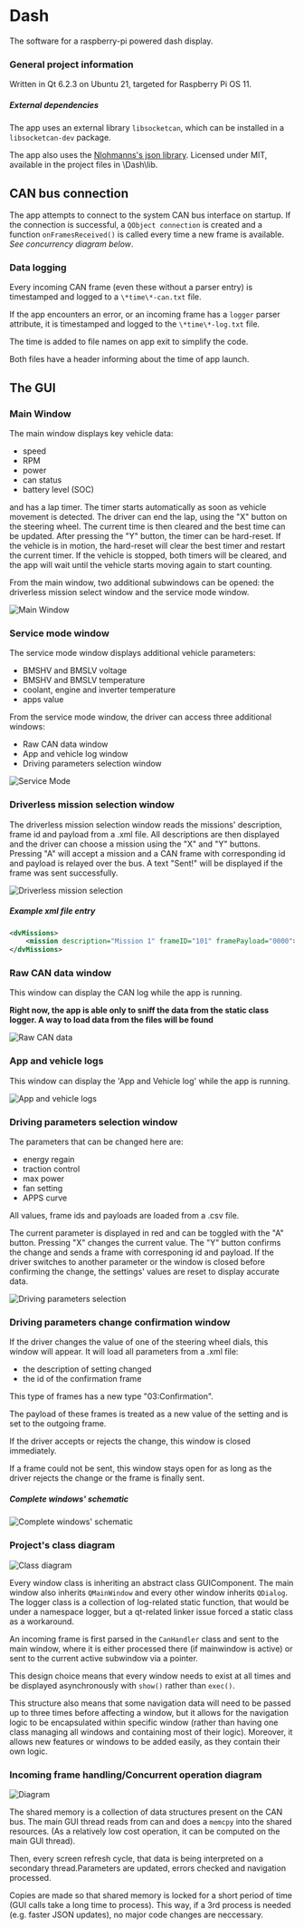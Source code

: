 # Dash

The software for a raspberry-pi powered dash display.

### General project information

Written in Qt 6.2.3 on Ubuntu 21, targeted for Raspberry Pi OS 11.

##### External dependencies

The app uses an external library `libsocketcan`, which can be installed in a `libsocketcan-dev` package.

The app also uses the [Nlohmanns's json library](https://github.com/nlohmann/json). Licensed under MIT, available in the project files in \Dash\lib.

## CAN bus connection

The app attempts to connect to the system CAN bus interface on startup. If the connection is successful, a `QObject connection` is created and a function `onFramesReceived()` is called every time a new frame is available. *See concurrency diagram below*.

### Data logging

Every incoming CAN frame (even these without a parser entry) is timestamped and logged to a `\*time\*-can.txt` file. 

If the app encounters an error, or an incoming frame has a `logger` parser attribute, it is timestamped and logged to the `\*time\*-log.txt` file.

The time is added to file names on app exit to simplify the code.

Both files have a header informing about the time of app launch.

## The GUI

### Main Window

The main window displays key vehicle data:

- speed
- RPM
- power
- can status
- battery level (SOC)

and has a lap timer. The timer starts automatically as soon as vehicle movement is detected. The driver can end the lap, using the "X" button on the steering wheel. The current time is then cleared and the best time can be updated. After pressing the "Y" button, the timer can be hard-reset. If the vehicle is in motion, the hard-reset will clear the best timer and restart the current timer. If the vehicle is stopped, both timers will be cleared, and the app will wait until the vehicle starts moving again to start counting.

From the main window, two additional subwindows can be opened: the driverless mission select window and the service mode window.

![Main Window](https://i.ibb.co/YLY0d7P/vision1.jpg)

### Service mode window

The service mode window displays additional vehicle parameters:

- BMSHV and BMSLV voltage
- BMSHV and BMSLV temperature
- coolant, engine and inverter temperature
- apps value

From the service mode window, the driver can access three additional windows:

- Raw CAN data window
- App and vehicle log window
- Driving parameters selection window

![Service Mode](https://i.ibb.co/yfw9P51/version2service.jpg)


### Driverless mission selection window

The driverless mission selection window reads the missions' description, frame id and payload from a .xml file. All descriptions are then displayed and the driver can choose a mission using the "X" and "Y" buttons. Pressing "A" will accept a mission and a CAN frame with corresponding id and payload is relayed over the bus. A text "Sent!" will be displayed if the frame was sent successfully.

![Driverless mission selection](https://i.ibb.co/pW8ZNhq/Screenshot-from-2022-02-14-14-30-48.png)

##### Example xml file entry

```xml
<dvMissions>
    <mission description="Mission 1" frameID="101" framePayload="0000"></mission>
</dvMissions>
```

### Raw CAN data window

This window can display the CAN log while the app is running.

**Right now, the app is able only to sniff the data from the static class logger. A way to load data from the files will be found**

![Raw CAN data](https://i.ibb.co/0X1P8kq/Screenshot-from-2022-02-16-16-20-33.png)

### App and vehicle logs

This window can display the 'App and Vehicle log' while the app is running.

![App and vehicle logs](https://i.ibb.co/8P1zmdb/Screenshot-from-2022-02-16-16-11-58.png)

### Driving parameters selection window

The parameters that can be changed here are:

- energy regain
- traction control
- max power
- fan setting
- APPS curve

All values, frame ids and payloads are loaded from a .csv file.

The current parameter is displayed in red and can be toggled with the "A" button. Pressing "X" changes the current value. The "Y" button confirms the change and sends a frame with corresponing id and payload. If the driver switches to another parameter or the window is closed before confirming the change, the settings' values are reset to display accurate data.

![Driving parameters selection](https://i.ibb.co/GCKG50j/Screenshot-from-2022-02-17-10-30-38.png)

### Driving parameters change confirmation window

If the driver changes the value of one of the steering wheel dials, this window will appear. It will load all parameters from a .xml file:
- the description of setting changed
- the id of the confirmation frame

This type of frames has a new type "03:Confirmation".

The payload of these frames is treated as a new value of the setting and is set to the outgoing frame.

If the driver accepts or rejects the change, this window is closed immediately.

If a frame could not be sent, this window stays open for as long as the driver rejects the change or the frame is finally sent.

##### Complete windows' schematic

![Complete windows' schematic](https://i.postimg.cc/3xMXQYy9/Windows-schematic.jpg)

### Project's class diagram

![Class diagram](https://i.ibb.co/ncWC3Zp/Screenshot-from-2022-02-22-10-28-02.png)

Every window class is inheriting an abstract class GUIComponent. The main window also inherits `QMainWindow` and every other window inherits `QDialog`. 
The logger class is a collection of log-related static function, that would be under a namespace logger, but a qt-related linker issue forced a static class as a workaround.

An incoming frame is first parsed in the `CanHandler` class and sent to the main window, where it is either processed there (if mainwindow is active) or sent to the current active subwindow via a pointer.

This design choice means that every window needs to exist at all times and be displayed asynchronously with `show()` rather than `exec()`.

This structure also means that some navigation data will need to be passed up to three times before affecting a window, but it allows for the navigation logic to be encapsulated within specific window (rather than having one class managing all windows and containing most of their logic). Moreover, it allows new features or windows to be added easily, as they contain their own logic.

### Incoming frame handling/Concurrent operation diagram

![Diagram](https://i.ibb.co/0BG4SZD/Dash-Concurrency-Diagram-Page-1-drawio.png)  

The shared memory is a collection of data structures present on the CAN bus. The main GUI thread reads from can and does a `memcpy` into the shared resources. (As a relatively low cost operation, it can be computed on the main GUI thread).

Then, every screen refresh cycle, that data is being interpreted on a secondary thread.Parameters are updated, errors checked and navigation processed.

Copies are made so that shared memory is locked for a short period of time (GUI calls take a long time to process). This way, if a 3rd process is needed (e.g. faster JSON updates), no major code changes are neccessary.
